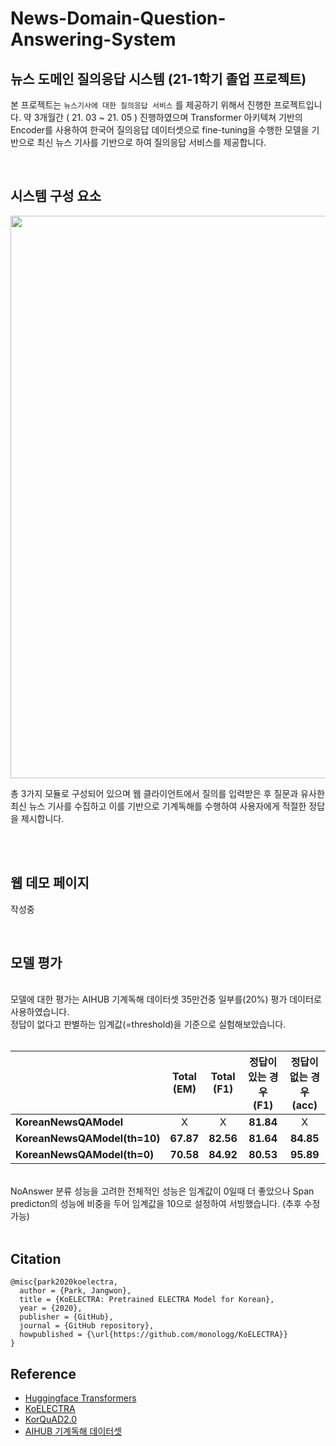 # News-Domain-Question-Answering-System

## 뉴스 도메인 질의응답 시스템 (21-1학기 졸업 프로젝트)



본 프로젝트는 `뉴스기사에 대한 질의응답 서비스` 를 제공하기 위해서 진행한 프로젝트입니다. 약 3개월간 ( 21. 03 ~ 21. 05 ) 진행하였으며 Transformer 아키텍쳐 기반의 Encoder를 사용하여 한국어 질의응답 데이터셋으로 fine-tuning을 수행한 모델을 기반으로 최신 뉴스 기사를 기반으로 하여 질의응답 서비스를 제공합니다.

<br>

## 시스템 구성 요소
<p float="left" align="center">
    <img width="900" src="https://user-images.githubusercontent.com/48018483/120220077-2bff9900-c277-11eb-855f-cadd3221d32f.png" />  
</p>
총 3가지 모듈로 구성되어 있으며 웹 클라이언트에서 질의를 입력받은 후 질문과 유사한 최신 뉴스 기사를 수집하고 이를 기반으로 기계독해를 수행하여 사용자에게 적절한 정답을 제시합니다. 

<br><br>

## **웹 데모 페이지**

작성중

<br>

## **모델 평가**
</br>
모델에 대한 평가는 AIHUB 기계독해 데이터셋 35만건중 일부를(20%) 평가 데이터로 사용하였습니다.</br>
정답이 없다고 판별하는 임계값(=threshold)을 기준으로 실험해보았습니다.
</br>
</br>

|                        | **Total**<br/>(EM) | **Total**<br/>(F1) |  **정답이 있는 경우**<br/>(F1) | **정답이 없는 경우**<br/>(acc) | 
| :--------------------- | :----------------: | :--------------------: | :----------------: | :--------------------: |
 **KoreanNewsQAModel** |    X      |       X        |     **81.84**      |      X       |
  **KoreanNewsQAModel(th=10)** |     **67.87**      |       **82.56**        |     **81.64**      |       **84.85**        |
 **KoreanNewsQAModel(th=0)** |     **70.58**      |       **84.92**        |     **80.53**      |       **95.89**        |

 
 </br>
 NoAnswer 분류 성능을 고려한 전체적인 성능은 임계값이 0일때 더 좋았으나 Span predicton의 성능에 비중을 두어 임계값을 10으로 설정하여 서빙했습니다. (추후 수정가능)
 </br></br>

## Citation
```
@misc{park2020koelectra,
  author = {Park, Jangwon},
  title = {KoELECTRA: Pretrained ELECTRA Model for Korean},
  year = {2020},
  publisher = {GitHub},
  journal = {GitHub repository},
  howpublished = {\url{https://github.com/monologg/KoELECTRA}}
}
```

## Reference

- [Huggingface Transformers](https://github.com/huggingface/transformers)
- [KoELECTRA](https://github.com/monologg/KoELECTRA)
- [KorQuAD2.0](https://korquad.github.io/)
- [AIHUB 기계독해 데이터셋](https://aihub.or.kr/aidata/86)